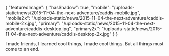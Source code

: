 {
    "featuredImage": {
        "hasShadow": true,
        "mobile": "/uploads-static/news/2015-11-04-the-next-adventure/caddis-mobile.jpg",
        "mobile2x": "/uploads-static/news/2015-11-04-the-next-adventure/caddis-mobile-2x.jpg",
        "primary": "/uploads-static/news/2015-11-04-the-next-adventure/caddis-desktop.jpg",
        "primary2x": "/uploads-static/news/2015-11-04-the-next-adventure/caddis-desktop-2x.jpg"
    }
}

I made friends, I learned cool things, I made cool things. But all things must come to an end.
